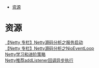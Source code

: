 <!-- TOC -->

- [资源](#资源)

<!-- /TOC -->

# 资源

[【Netty 专栏】Netty源码分析之服务启动](https://mp.weixin.qq.com/s/o_cIagFhFc0-hTQ5CwOqEA)<br>
[【Netty 专栏】Netty源码分析之NioEventLoop](https://mp.weixin.qq.com/s/qbdw3_npxDh2Nh3NLDQoGA)<br>
[Netty学习和进阶策略](https://mp.weixin.qq.com/s/WcWBmvkbft-aNrwqcQu32w)<br>
[Netty推荐addListener回调异步执行](https://mp.weixin.qq.com/s/6jXR5LS0jQNOMBdkORz_gQ)<br>